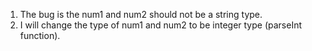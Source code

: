 1. The bug is the num1 and num2 should not be a string type.
2. I will change the type of num1 and num2 to be integer type (parseInt function).
